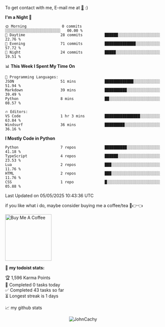 To get contact with me, E-mail me at [📧](mailto:johncachy@amiverse.uk) :)


<!--START_SECTION:waka-->
**I'm a Night 🦉** 

```text
🌞 Morning                0 commits           ░░░░░░░░░░░░░░░░░░░░░░░░░   00.00 % 
🌆 Daytime                28 commits          ██████░░░░░░░░░░░░░░░░░░░   22.76 % 
🌃 Evening                71 commits          ██████████████░░░░░░░░░░░   57.72 % 
🌙 Night                  24 commits          █████░░░░░░░░░░░░░░░░░░░░   19.51 % 
```


📊 **This Week I Spent My Time On** 

```text
💬 Programming Languages: 
JSON                     51 mins             █████████████░░░░░░░░░░░░   51.94 % 
Markdown                 39 mins             ██████████░░░░░░░░░░░░░░░   39.49 % 
Python                   8 mins              ██░░░░░░░░░░░░░░░░░░░░░░░   08.57 % 

🔥 Editors: 
VS Code                  1 hr 3 mins         ████████████████░░░░░░░░░   63.84 % 
Windsurf                 36 mins             █████████░░░░░░░░░░░░░░░░   36.16 % 
```

**I Mostly Code in Python** 

```text
Python                   7 repos             ██████████░░░░░░░░░░░░░░░   41.18 % 
TypeScript               4 repos             ██████░░░░░░░░░░░░░░░░░░░   23.53 % 
Lua                      2 repos             ███░░░░░░░░░░░░░░░░░░░░░░   11.76 % 
HTML                     2 repos             ███░░░░░░░░░░░░░░░░░░░░░░   11.76 % 
CSS                      1 repo              █░░░░░░░░░░░░░░░░░░░░░░░░   05.88 % 
```




 Last Updated on 05/05/2025 10:43:36 UTC
<!--END_SECTION:waka-->

if you like what i do, maybe consider buying me a coffee/tea 🥺👉👈

<a href="https://buymeacoffee.com/johncachy" target="_blank"><img src="https://cdn.buymeacoffee.com/buttons/v2/default-red.png" alt="Buy Me A Coffee" width="150" ></a>

🚧 **my todoist stats:**

<!-- TODO-IST:START -->
🏆  1,596 Karma Points           
🌸  Completed 0 tasks today           
✅  Completed 43 tasks so far           
⏳  Longest streak is 1 days
<!-- TODO-IST:END -->

📈 my github stats

<p align="center"> <img src="https://github-readme-stats.vercel.app/api?username=chinshunyu&show_icons=true&theme=gotham" alt="JohnCachy" />




